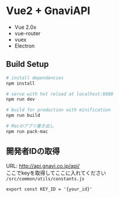 # Vue2 + GnaviAPI
- Vue 2.0x
- vue-router
- vuex
- Electron

## Build Setup

``` bash
# install dependencies
npm install

# serve with hot reload at localhost:8080
npm run dev

# build for production with minification
npm run build

# Macのアプリ書き出し
npm run pack-mac
```

## 開発者IDの取得
URL: http://api.gnavi.co.jp/api/  
ここでkeyを取得してここに入れてください  
`/src/common/utils/constants.js`  
```
export const KEY_ID = '{your_id}'
```



